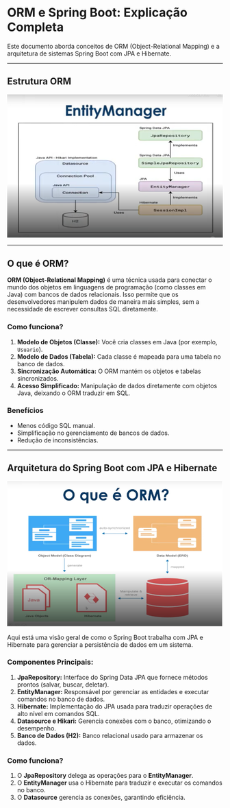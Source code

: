 # ORM e Spring Boot: Explicação Completa

Este documento aborda conceitos de ORM (Object-Relational Mapping) e a arquitetura de sistemas Spring Boot com JPA e Hibernate.

---

## Estrutura ORM

![Estrutura ORM](Anotações/img/EnityManager.png)

---

## O que é ORM?

**ORM (Object-Relational Mapping)** é uma técnica usada para conectar o mundo dos objetos em linguagens de programação (como classes em Java) com bancos de dados relacionais. Isso permite que os desenvolvedores manipulem dados de maneira mais simples, sem a necessidade de escrever consultas SQL diretamente.

### Como funciona?

1. **Modelo de Objetos (Classe):** Você cria classes em Java (por exemplo, `Usuario`).
2. **Modelo de Dados (Tabela):** Cada classe é mapeada para uma tabela no banco de dados.
3. **Sincronização Automática:** O ORM mantém os objetos e tabelas sincronizados.
4. **Acesso Simplificado:** Manipulação de dados diretamente com objetos Java, deixando o ORM traduzir em SQL.

### Benefícios

- Menos código SQL manual.
- Simplificação no gerenciamento de bancos de dados.
- Redução de inconsistências.

---

## Arquitetura do Spring Boot com JPA e Hibernate

![Arquitetura do Spring Boot](Anotações/img/ORM.png)

Aqui está uma visão geral de como o Spring Boot trabalha com JPA e Hibernate para gerenciar a persistência de dados em um sistema.

### Componentes Principais:

1. **JpaRepository:** Interface do Spring Data JPA que fornece métodos prontos (salvar, buscar, deletar).
2. **EntityManager:** Responsável por gerenciar as entidades e executar comandos no banco de dados.
3. **Hibernate:** Implementação do JPA usada para traduzir operações de alto nível em comandos SQL.
4. **Datasource e Hikari:** Gerencia conexões com o banco, otimizando o desempenho.
5. **Banco de Dados (H2):** Banco relacional usado para armazenar os dados.

### Como funciona?

1. O **JpaRepository** delega as operações para o **EntityManager**.
2. O **EntityManager** usa o Hibernate para traduzir e executar os comandos no banco.
3. O **Datasource** gerencia as conexões, garantindo eficiência.
